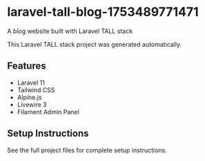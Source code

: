 # laravel-tall-blog-1753489771471

A blog website built with Laravel TALL stack

This Laravel TALL stack project was generated automatically.

## Features
- Laravel 11
- Tailwind CSS
- Alpine.js
- Livewire 3
- Filament Admin Panel

## Setup Instructions
See the full project files for complete setup instructions.